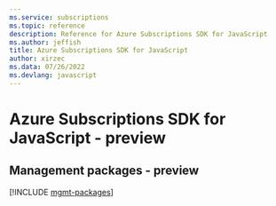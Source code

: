 ```yaml
---
ms.service: subscriptions
ms.topic: reference
description: Reference for Azure Subscriptions SDK for JavaScript
ms.author: jeffish
title: Azure Subscriptions SDK for JavaScript
author: xirzec
ms.data: 07/26/2022
ms.devlang: javascript
---
```

# Azure Subscriptions SDK for JavaScript - preview

## Management packages - preview
[!INCLUDE [mgmt-packages](subscriptions-mgmt-index.md)]
